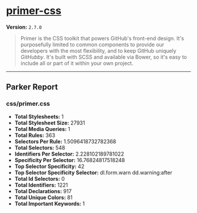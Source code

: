 # [primer-css]( http://primercss.io )

**Version:** `2.7.0`

> Primer is the CSS toolkit that powers GitHub's front-end design. It's purposefully limited to common components to provide our developers with the most flexibility, and to keep GitHub uniquely *GitHubby*. It's built with SCSS and available via Bower, so it's easy to include all or part of it within your own project.

* * *

## Parker Report

### css/primer.css

- **Total Stylesheets:** 1
- **Total Stylesheet Size:** 27931
- **Total Media Queries:** 1
- **Total Rules:** 363
- **Selectors Per Rule:** 1.5096418732782368
- **Total Selectors:** 548
- **Identifiers Per Selector:** 2.228102189781022
- **Specificity Per Selector:** 16.76824817518248
- **Top Selector Specificity:** 42
- **Top Selector Specificity Selector:** dl.form.warn dd.warning:after
- **Total Id Selectors:** 0
- **Total Identifiers:** 1221
- **Total Declarations:** 917
- **Total Unique Colors:** 81
- **Total Important Keywords:** 1
